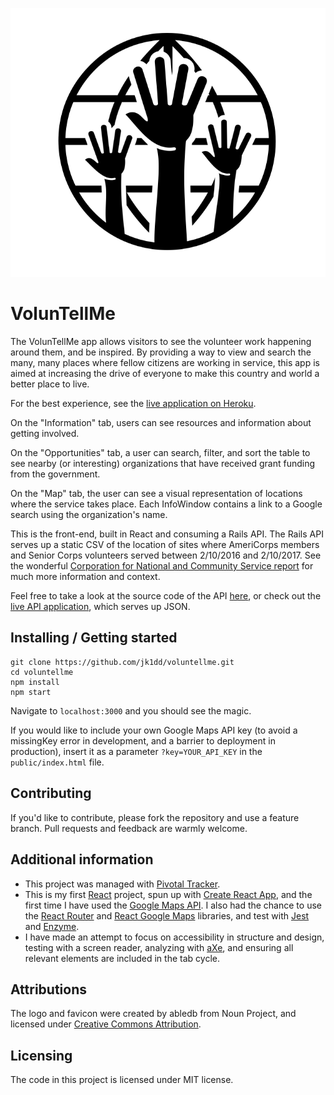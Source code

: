 ![Logo of the project](/public/solidarity-smaller.png?raw=true "Raised Hands")

# VolunTellMe

The VolunTellMe app allows visitors to see the volunteer work happening around them, and be inspired. By providing a way to view and search the many, many places where fellow citizens are working in service, this app is aimed at increasing the drive of everyone to make this country and world a better place to live.

For the best experience, see the [live application on Heroku](https://voluntellme.herokuapp.com/).

On the "Information" tab, users can see resources and information about getting involved.

On the "Opportunities" tab, a user can search, filter, and sort the table to see nearby (or interesting) organizations that have received grant funding from the government.

On the "Map" tab, the user can see a visual representation of locations where the service takes place. Each InfoWindow contains a link to a Google search using the organization's name.

This is the front-end, built in React and consuming a Rails API. The Rails API serves up a static CSV of the location of sites where AmeriCorps members and Senior Corps volunteers served between 2/10/2016 and 2/10/2017. See the wonderful [Corporation for National and Community Service report](https://data.nationalservice.gov/Grants-and-Grantees/CNCS-State-Profiles-2016-2017-National-Map-of-Prog/wy3d-x64g) for much more information and context.

Feel free to take a look at the source code of the API [here](https://github.com/jk1dd/voluntellme_api), or check out the [live API application](https://voluntellme-api.herokuapp.com/api/v1/organizations), which serves up JSON.

## Installing / Getting started

```
git clone https://github.com/jk1dd/voluntellme.git
cd voluntellme
npm install
npm start
```
Navigate to `localhost:3000` and you should see the magic.

If you would like to include your own Google Maps API key (to avoid a missingKey error in development, and a barrier to deployment in production), insert it as a parameter `?key=YOUR_API_KEY` in the `public/index.html` file.

## Contributing

If you'd like to contribute, please fork the repository and use a feature
branch. Pull requests and feedback are warmly welcome.

## Additional information

- This project was managed with [Pivotal Tracker](https://www.pivotaltracker.com/).
- This is my first [React](https://facebook.github.io/react/) project, spun up with [Create React App](https://github.com/facebookincubator/create-react-app), and the first time I have used the [Google Maps API](https://developers.google.com/maps/). I also had the chance to use the [React Router](https://github.com/ReactTraining/react-router) and [React Google Maps](https://github.com/tomchentw/react-google-maps) libraries, and test with [Jest](https://facebook.github.io/jest/) and [Enzyme](https://github.com/airbnb/enzyme).
- I have made an attempt to focus on accessibility in structure and design, testing with a screen reader, analyzing with [aXe](https://www.deque.com/products/axe/), and ensuring all relevant elements are included in the tab cycle.

## Attributions

The logo and favicon were created by abledb from Noun Project, and licensed under [Creative Commons Attribution](https://creativecommons.org/licenses/by/3.0/legalcode).

## Licensing

The code in this project is licensed under MIT license.
